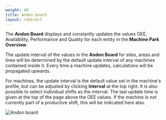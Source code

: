 ```yaml
---
weight: 40
title: Andon board
layout: redirect
---
```


The **Andon Board** displays and constantly updates the values OEE, Availability, Performance and Quality for each entity in the **Machine Park Overview**.

The update interval of the values in the **Andon Board** for sites, areas and lines will be determined by the default update interval of any machines contained inside it. Every time a machine updates, calculations will be propagated upwards.

For machines, the update interval is the default value set in the machine's profile, but can be adjusted by clicking **Interval** at the top right. It is also possible to select individual shifts as the interval. The last update time is given at the top of the page above the OEE values. If the machine is not currently part of a productive shift, this will be indicated here also.

![Andon board](/images/oee/dashboards/dashboard-andon-board.png)
